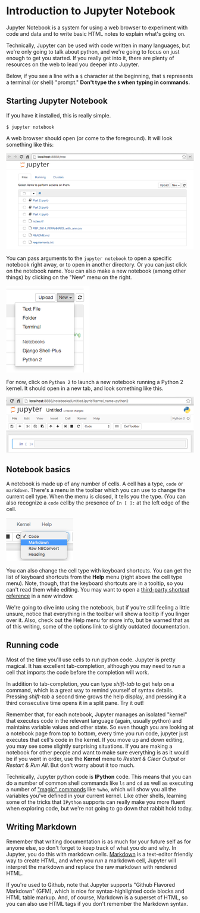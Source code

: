 # Introduction to Jupyter Notebook

Jupyter Notebook is a system for using a web browser to experiment with code and data and to write basic HTML notes to explain what's going on.

Technically, Jupyter can be used with code written in many languages, but we're only going to talk about python, and we're going to focus on just enough to get you started. If you really get into it, there are plenty of resources on the web to lead you deeper into Jupyter.

Below, if you see a line with a `$` character at the beginning, that `$` represents a terminal (or shell) "prompt." **Don't type the `$` when typing in commands.**

## Starting Jupyter Notebook

If you have it installed, this is really simple.

    $ jupyter notebook

A web browser should open (or come to the foreground). It will look something like this:

![Jupyter Notebook Directory view](_images/notebook_start.png)

You can pass arguments to the `jupyter notebook` to open a specific notebook right away, or to open in another directory. Or you can just click on the notebook name. You can also make a new notebook (among other things) by clicking on the "New" menu on the right.

![Jupyter Notebook 'new' menu](_images/new_menu.png)

For now, click on `Python 2` to launch a new notebook running a Python 2 kernel. It should open in a new tab, and look something like this.

![Jupyter Notebook right after creating](_images/new_untitled_notebook.png)

## Notebook basics

A notebook is made up of any number of cells. A cell has a type, `code` or `markdown`. There's a menu in the toolbar which you can use to change the current cell type. When the menu is closed, it tells you the type. (You can also recognize a `code` cellby the presence of `In [ ]:` at the left edge of the cell.

![Jupyter notebook cell mode menu](_images/cell_type_menu.png)

You can also change the cell type with keyboard shortcuts. You can get the list of keyboard shortcuts from the **Help** menu (right above the cell type menu). Note, though, that the keyboard shortcuts are in a tooltip, so you can't read them while editing. You may want to open a [third-party shortcut reference](https://sowingseasons.com/blog/reference/2016/01/jupyter-keyboard-shortcuts/23298516) in a new window.

We're going to dive into using the notebook, but if you're still feeling a little unsure, notice that everything in the toolbar will show a tooltip if you linger over it. Also, check out the Help menu for more info, but be warned that as of this writing, some of the options link to slightly outdated documentation.

## Running code

Most of the time you'll use cells to run python code. Jupyter is pretty magical. It has excellent tab-completion, although you may need to _run_ a cell that imports the code before the completion will work.

In addition to tab-completion, you can type _shift-tab_ to get help on a command, which is a great way to remind yourself of syntax details. Pressing _shift-tab_ a second time grows the help display, and pressing it a third consecutive time opens it in a split pane. Try it out!

Remember that, for each notebook, Jupyter manages an isolated "kernel" that executes code in the relevant language (again, usually python) and maintains variable values and other state. So even though you are looking at a notebook page from top to bottom, every time you run code, jupyter just executes that cell's code in the kernel. If you move up and down editing, you may see some slightly surprising situations. If you are making a notebook for other people and want to make sure everything is as it would be if you went in order, use the **Kernel** menu to _Restart & Clear Output_ or _Restart & Run All_. But don't worry about it too much.

Technically, Jupyter python code is **IPython** code. This means that you can do a number of common shell commands like `ls` and `cd` as well as executing a number of ["magic" commands](http://ipython.readthedocs.org/en/stable/interactive/magics.html) like `%who`, which will show you all the variables you've defined in your current kernel. Like other shells, learning some of the tricks that `IPython` supports can really make you more fluent when exploring code, but we're not going to go down that rabbit hold today.

## Writing Markdown

Remember that writing documentation is as much for your future self as for anyone else, so don't forget to keep track of what you do and why. In Jupyter, you do this with markdown cells. [Markdown](http://jupyter-notebook.readthedocs.org/en/latest/examples/Notebook/rstversions/Working%20With%20Markdown%20Cells.html) is a text-editor friendly way to create HTML, and when you _run_ a markdown cell, Jupyter will interpret the markdown and replace the raw markdown with rendered HTML.

If you're used to Github, note that Jupyter supports "Github Flavored Markdown" (GFM), which is nice for syntax-highlighted code blocks and HTML table markup. And, of course, Markdown is a superset of HTML, so you can also use HTML tags if you don't remember the Markdown syntax.
